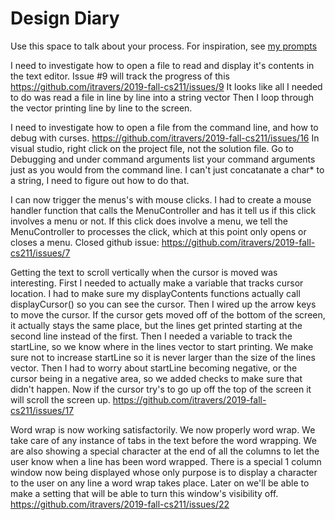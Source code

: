 # Design Diary
Use this space to talk about your process.  For inspiration, see [my prompts](../../../docs/sample_reflection.md) 

I need to investigate how to open a file to read and display it's contents in the text editor. Issue #9 will track
the progress of this https://github.com/itravers/2019-fall-cs211/issues/9
It looks like all I needed to do was read a file in line by line into a string vector
Then I loop through the vector printing line by line to the screen.

I need to investigate how to open a file from the command line, and how to debug with curses.
https://github.com/itravers/2019-fall-cs211/issues/16
In visual studio, right click on the project file, not the solution file.
Go to Debugging and under command arguments list your command arguments just as you would from the command line.
I can't just concatanate a char* to a string, I need to figure out how to do that.

I can now trigger the menus's with mouse clicks. I had to create a mouse handler function
that calls the MenuController and has it tell us if this click involves a menu or not.
If this click does involve a menu, we tell the MenuController to processes the click, 
which at this point only opens or closes a menu. Closed github issue:
https://github.com/itravers/2019-fall-cs211/issues/7

Getting the text to scroll vertically when the cursor is moved was interesting.
First I needed to actually make a variable that tracks cursor location.
I had to make sure my displayContents functions actually call displayCursor()
so you can see the cursor. Then I wired up the arrow keys to move the cursor.
If the cursor gets moved off of the bottom of the screen, it actually stays
the same place, but the lines get printed starting at the second line instead of 
the first. Then I needed a variable to track the startLine, so we know where
in the lines vector to start printing. We make sure not to increase startLine so
it is never larger than the size of the lines vector. Then I had to worry about
startLine becoming negative, or the cursor being in a negative area, so we 
added checks to make sure that didn't happen. Now if the cursor try's to
go up off the top of the screen it will scroll the screen up.
https://github.com/itravers/2019-fall-cs211/issues/17

Word wrap is now working satisfactorily. We now properly word wrap. We take
care of any instance of tabs in the text before the word wrapping. We are also
showing a special character at the end of all the columns to let the user
know when a line has been word wrapped. There is a special 1 column window
now being displayed whose only purpose is to display a character to the user
on any line a word wrap takes place. Later on we'll be able to make a setting
that will be able to turn this window's visibility off.
https://github.com/itravers/2019-fall-cs211/issues/22
